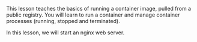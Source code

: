 This lesson teaches the basics of running a container image, pulled from a public registry. You will learn to run a container and manage container processes (running, stopped and terminated).

In this lesson, we will start an nginx web server.
